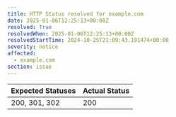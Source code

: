 ```yaml
---
title: HTTP Status resolved for example.com
date: 2025-01-06T12:25:13+00:00Z
resolved: True
resolvedWhen: 2025-01-06T12:25:13+00:00Z
resolvedStartTime: 2024-10-25T21:09:43.191474+00:00
severity: notice
affected:
  - example.com
section: issue
---
```


| Expected Statuses | Actual Status  |
|-------------------|----------------|
| 200, 301, 302 | 200 |
